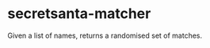 secretsanta-matcher
===================

Given a list of names, returns a randomised set of matches.
